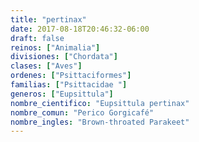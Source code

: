 ```yaml
---
title: "pertinax"
date: 2017-08-18T20:46:32-06:00
draft: false
reinos: ["Animalia"]
divisiones: ["Chordata"]
clases: ["Aves"]
ordenes: ["Psittaciformes"]
familias: ["Psittacidae "]
generos: ["Eupsittula"]
nombre_cientifico: "Eupsittula pertinax"
nombre_comun: "Perico Gorgicafé"
nombre_ingles: "Brown-throated Parakeet"
---
```

